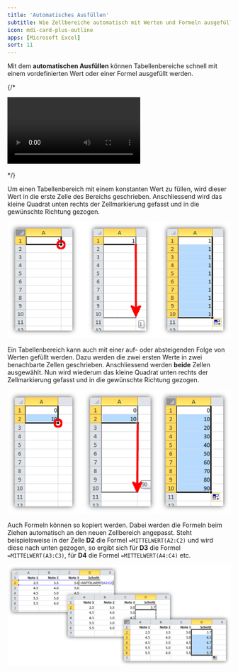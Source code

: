 ```yaml
---
title: 'Automatisches Ausfüllen'
subtitle: Wie Zellbereiche automatisch mit Werten und Formeln ausgefüllt werden können.
icon: mdi-card-plus-outline
apps: [Microsoft Excel]
sort: 11
---
```





Mit dem **automatischen Ausfüllen** können Tabellenbereiche schnell mit einem vordefinierten Wert oder einer Formel ausgefüllt werden.

{/*

<vue-plyr>
  <video controls>
    <source src="./auto-ausfuellen.mp4" type="video/mp4"/>
  </video>
</vue-plyr>

*/}


Um einen Tabellenbereich mit einem konstanten Wert zu füllen, wird dieser Wert in die erste Zelle des Bereichs geschrieben. Anschliessend wird das kleine Quadrat unten rechts der Zellmarkierung gefasst und in die gewünschte Richtung gezogen.

![Automatisches Ausfüllen mit einem konstanten Wert](./fill.png)

Ein Tabellenbereich kann auch mit einer auf- oder absteigenden Folge von Werten gefüllt werden. Dazu werden die zwei ersten Werte in zwei benachbarte Zellen geschrieben. Anschliessend werden **beide** Zellen ausgewählt. Nun wird wiederum das kleine Quadrat unten rechts der Zellmarkierung gefasst und in die gewünschte Richtung gezogen.

![Automatisches Ausfüllen mit einer Differenz](./fill-diff.png)

Auch Formeln können so kopiert werden. Dabei werden die Formeln beim Ziehen automatisch an den neuen Zellbereich angepasst. Steht beispielsweise in der Zelle **D2** die Formel `=MITTELWERT(A2:C2)` und wird diese nach unten gezogen, so ergibt sich für **D3** die Formel `=MITTELWERT(A3:C3)`, für **D4** die Formel `=MITTELWERT(A4:C4)` etc.

![Automatisches Ausfüllen mit einer Formel](./fill-formula.png)
